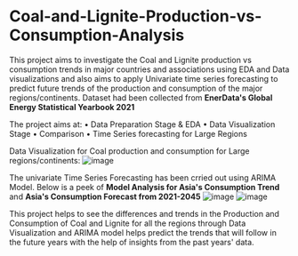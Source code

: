 # Coal-and-Lignite-Production-vs-Consumption-Analysis
This project aims to investigate the Coal and Lignite production vs consumption trends in major countries and associations using EDA and Data visualizations and also aims to apply Univariate time series forecasting to predict future trends of the production and consumption of the major regions/continents.
Dataset had been collected from <b>EnerData's Global Energy Statistical Yearbook 2021</b>

The project aims at:
• Data Preparation Stage & EDA
• Data Visualization Stage
• Comparison
• Time Series forecasting for Large Regions

Data Visualization for Coal production and consumption for Large regions/continents:
![image](https://user-images.githubusercontent.com/55905682/142362460-af503d5d-103c-4021-b9c9-0b28c4d38411.png)


The univariate Time Series Forecasting has been crried out using ARIMA Model. Below is a peek of <b>Model Analysis for Asia's Consumption Trend</b> and <b>Asia's Consumption Forecast from 2021-2045</b>
![image](https://user-images.githubusercontent.com/55905682/142363135-e6d07fba-e7a2-4225-9ea5-3aedccc1675b.png)
![image](https://user-images.githubusercontent.com/55905682/142363184-a2fdcc91-fc50-49e1-a835-5d931bf3e411.png)

This project helps to see the differences and trends in the Production and Consumption of Coal and Lignite for all the regions through Data Visualization and ARIMA model helps predict the trends that will follow in the future years with the help of insights from the past years' data.
